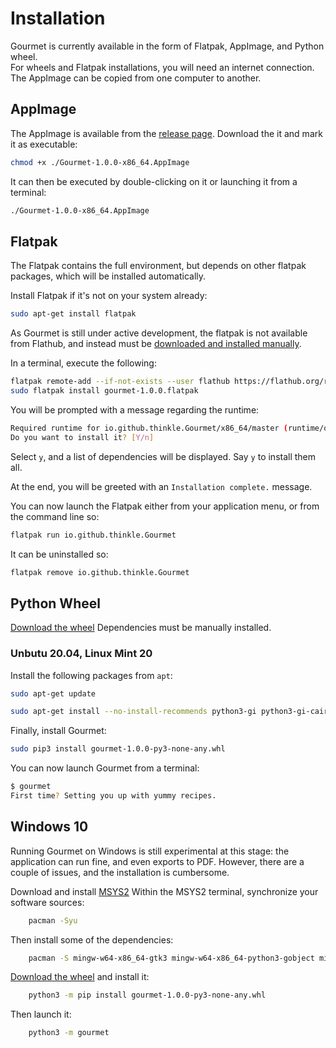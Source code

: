 # Installation

Gourmet is currently available in the form of Flatpak, AppImage, and Python wheel.  
For wheels and Flatpak installations, you will need an internet connection.  
The AppImage can be copied from one computer to another.  

## AppImage

The AppImage is available from the [release page](https://github.com/kirienko/gourmet/releases/tag/v1.0.0).
Download the it and mark it as executable:

```sh
chmod +x ./Gourmet-1.0.0-x86_64.AppImage
```

It can then be executed by double-clicking on it or launching it from a terminal:

```sh
./Gourmet-1.0.0-x86_64.AppImage
```

## Flatpak

The Flatpak contains the full environment, but depends on other flatpak
packages, which will be installed automatically.

Install Flatpak if it's not on your system already:

```sh
sudo apt-get install flatpak
```

As Gourmet is still under active development, the flatpak is not available from
Flathub, and instead must be [downloaded and installed manually](https://github.com/kirienko/gourmet/releases/tag/v1.0.0).

In a terminal, execute the following:

```sh
flatpak remote-add --if-not-exists --user flathub https://flathub.org/repo/flathub.flatpakrepo
sudo flatpak install gourmet-1.0.0.flatpak
```

You will be prompted with a message regarding the runtime:

```sh
Required runtime for io.github.thinkle.Gourmet/x86_64/master (runtime/org.gnome.Platform/x86_64/3.40) found in remote flathub)
Do you want to install it? [Y/n]
```

Select `y`, and a list of dependencies will be displayed. Say `y` to install
them all.

At the end, you will be greeted with an `Installation complete.` message.

You can now launch the Flatpak either from your application menu, or from the
command line so:

```sh
flatpak run io.github.thinkle.Gourmet
```

It can be uninstalled so:

```sh
flatpak remove io.github.thinkle.Gourmet
```

## Python Wheel

[Download the wheel](https://github.com/kirienko/gourmet/releases/tag/v1.0.0)
Dependencies must be manually installed.

### Unbutu 20.04, Linux Mint 20

Install the following packages from `apt`:

```sh
sudo apt-get update

sudo apt-get install --no-install-recommends python3-gi python3-gi-cairo gir1.2-gtk-3.0 libgirepository1.0-dev libcairo2-dev enchant python3-bs4 python3-ebooklib python3-keyring python3-lxml python3-pil python3-cairo python3-enchant python3-gi python3-gst-1.0 python3-gtkspellcheck python3-requests python3-reportlab python3-selenium python3-setuptools python3-sqlalchemy python3-pip python3-toml gir1.2-poppler-0.18
```

Finally, install Gourmet:

```sh
sudo pip3 install gourmet-1.0.0-py3-none-any.whl
```

You can now launch Gourmet from a terminal:

```sh
$ gourmet
First time? Setting you up with yummy recipes.
```

## Windows 10

Running Gourmet on Windows is still experimental at this stage: the application can run fine, and even exports to PDF. However, there are a couple of issues, and the installation is cumbersome.

Download and install [MSYS2](https://www.msys2.org/)
Within the MSYS2 terminal, synchronize your software sources:

```sh
    pacman -Syu
```

Then install some of the dependencies:

```sh
    pacman -S mingw-w64-x86_64-gtk3 mingw-w64-x86_64-python3-gobject mingw-w64-x86_64-python-pillow mingw-w64-x86_64-python-sqlalchemy mingw-w64-x86_64-gstreamer mingw-w64-x86_64-poppler mingw-w64-x86_64-python-reportlab
```

[Download the wheel](https://github.com/kirienko/gourmet/releases/tag/v1.0.0) and install it:

```sh
    python3 -m pip install gourmet-1.0.0-py3-none-any.whl
```

Then launch it:

```sh
    python3 -m gourmet
```
